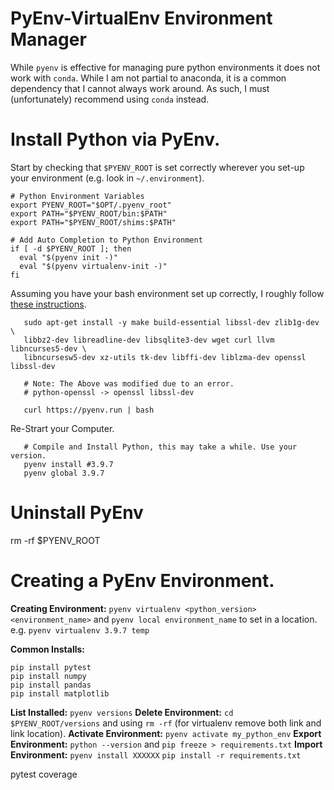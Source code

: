 # PyEnv-VirtualEnv Environment Manager

While `pyenv` is effective for managing pure python environments it does not work with `conda`. 
While I am not partial to anaconda, it is a common dependency that I cannot always work around. 
As such, I must (unfortunately) recommend using `conda` instead. 

# Install Python via PyEnv.

Start by checking that `$PYENV_ROOT` is set correctly wherever you set-up your environment (e.g. look in `~/.environment`).

```
# Python Environment Variables
export PYENV_ROOT="$OPT/.pyenv_root"
export PATH="$PYENV_ROOT/bin:$PATH"
export PATH="$PYENV_ROOT/shims:$PATH"

# Add Auto Completion to Python Environment
if [ -d $PYENV_ROOT ]; then
  eval "$(pyenv init -)"
  eval "$(pyenv virtualenv-init -)"
fi
```

Assuming you have your bash environment set up correctly, I roughly follow [these instructions](https://realpython.com/intro-to-pyenv/#installing-pyenv).

       sudo apt-get install -y make build-essential libssl-dev zlib1g-dev \
       libbz2-dev libreadline-dev libsqlite3-dev wget curl llvm libncurses5-dev \
       libncursesw5-dev xz-utils tk-dev libffi-dev liblzma-dev openssl libssl-dev 
       
       # Note: The Above was modified due to an error.
       # python-openssl -> openssl libssl-dev 

       curl https://pyenv.run | bash

Re-Strart your Computer.

       # Compile and Install Python, this may take a while. Use your version.
       pyenv install #3.9.7
       pyenv global 3.9.7

# Uninstall PyEnv

rm -rf $PYENV_ROOT


# Creating a PyEnv Environment.



**Creating Environment:** `pyenv virtualenv <python_version> <environment_name>` and `pyenv local environment_name` to set in a location. e.g. `pyenv virtualenv 3.9.7 temp`

**Common Installs:**

    pip install pytest
    pip install numpy
    pip install pandas
    pip install matplotlib

**List Installed:**         `pyenv versions`
**Delete Environment:**     `cd $PYENV_ROOT/versions` and using `rm -rf` (for virtualenv remove both link and link location).
**Activate Environment:**   `pyenv activate my_python_env`
**Export Environment:**     `python --version` and `pip freeze > requirements.txt`
**Import Environment:**     `pyenv install XXXXXX` `pip install -r requirements.txt`


pytest
coverage